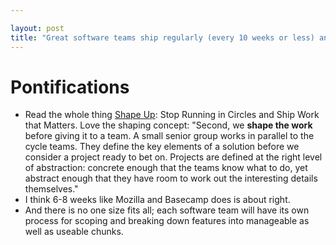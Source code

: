 ```yaml
---

layout: post
title: "Great software teams ship regularly (every 10 weeks or less) and have a process for iteratively shaping their software"
---
```


# Pontifications

* Read  the whole thing [Shape Up](https://basecamp.com/shapeup): Stop Running in Circles and Ship Work that Matters. Love the shaping concept: "Second, we **shape the work** before giving it to a team. A
  small senior group works in parallel to the cycle teams. They define 
  the key elements of a solution before we consider a project ready to bet
  on. Projects are defined at the right level of abstraction: concrete 
  enough that the teams know what to do, yet abstract enough that they 
  have room to work out the interesting details themselves."
* I think 6-8 weeks like Mozilla and Basecamp does is about right.
* And there is no one size fits all; each software team will have its own process for scoping and breaking down  features  into manageable as well as useable  chunks.
